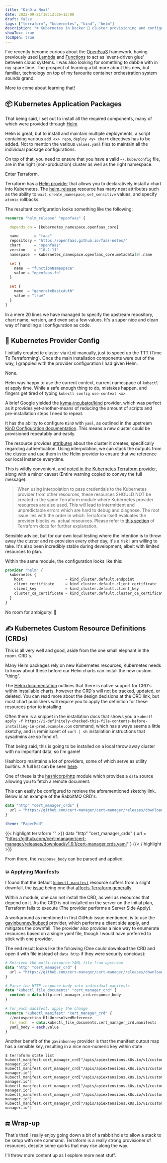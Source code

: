 ```yaml
---
title: "KinD-a Neat"
date: 2022-09-21T18:13:36+12:00
draft: false
tags: ["terraform", "kubernetes", "kind", "helm"]
description: "☸ Kubernetes in Docker 🐳 cluster provisioning and configuration in Terraform (Helm and CRD's)"
showToc: true
TocOpen: true
---
```


I've recently become curious about the [OpenFaaS](https://www.openfaas.com/) framework,
having previously used [Lambda](https://aws.amazon.com/lambda/) and [Functions](https://github.com/Azure/Azure-Functions)
to act as 'event-driven glue' between cloud systems. I was also looking for something to dabble with in my spare time.
The prospect of learning a bit more about this new, but familiar, technology on top of my favourite container
orchestration system sounds grand.

More to come about learning that!

## 📦 Kubernetes Application Packages

That being said, I set out to install all the required components, many of which were provided through [Helm](https://helm.sh/).

Helm is great, but to install and maintain multiple deployments, a script containing various `add <x> repo`,
`deploy <y> chart` directives has to be added. Not to mention the various `values.yaml` files to maintain all the 
individual package configurations.

On top of that, you need to ensure that you have a valid `~/.kube/config` file, are in the right (non-production) cluster
as well as the right namespace.

Enter Terraform.

Terraform has a [Helm provider](https://registry.terraform.io/providers/hashicorp/helm) that allows you to declaratively
install a chart into Kubernetes. The [helm_release](https://registry.terraform.io/providers/hashicorp/helm/latest/docs/resources/release)
resource has many neat attributes such as the ability to `wait`, `create_namespace`, `set_sensitive` values, and specify
`atomic` rollbacks. 

The resultant configuration looks something like the following:

```terraform
resource "helm_release" "openfaas" {

  depends_on = [kubernetes_namespace.openfaas_core]

  name       = "faas"
  repository = "https://openfaas.github.io/faas-netes/"
  chart      = "openfaas"
  version    = "10.2.11"
  namespace  = kubernetes_namespace.openfaas_core.metadata[0].name

  set {
    name  = "functionNamespace"
    value = "openfaas-fn"
  }

  set {
    name  = "generateBasicAuth"
    value = "true"
  }
}
```

In a mere 20 lines we have managed to specify the upstream repository, chart name, version, and even set a few values.
It's a super nice and clean way of handling all configuration as code.

## 📄 Kubernetes Provider Config

I initially created te cluster via `KinD` manually, just to speed up the TTT (Time To Terraforming). Once the main installation
components were out of the way, I grappled with the provider configuration I had given Helm.

None.

Helm was happy to use the current context, current namespace of `kubectl` at apply time. While a safe enough thing to do,
mistakes happen, and fingers get tired of typing `kubectl config use-context <x>`.

A brief Google yielded the [kyma-incubator/kind](https://registry.terraform.io/providers/kyma-incubator/kind) provider,
which was perfect as it provides yet-another-means of reducing the amount of scripts and pre-installation steps I need to repeat.

It has the ability to configure `KinD` with `yaml`, as outlined in the upstream [KinD Configuration documentation](https://kind.sigs.k8s.io/docs/user/configuration/).
This means a new cluster could be provisioned repeatably and easily.

The resource provides [attributes](https://registry.terraform.io/providers/kyma-incubator/kind/latest/docs/resources/cluster#attributes-reference)
about the cluster it creates, specifically regarding authentication. Using interpolation, we can stack the outputs from the cluster
and use them in the Helm provider to ensure that we reference our local instance everytime.

This is wildly convenient, and [noted in the Kubernetes Terraform provider](https://registry.terraform.io/providers/hashicorp/kubernetes/latest/docs#stacking-with-managed-kubernetes-cluster-resources),
along with a minor caveat (Entire warning copied to convey the full message):

> When using interpolation to pass credentials to the Kubernetes provider from other resources,
> these resources SHOULD NOT be created in the same Terraform module where Kubernetes provider resources are also used. 
> This will lead to intermittent and unpredictable errors which are hard to debug and diagnose. 
> The root issue lies with the order in which Terraform itself evaluates the provider blocks vs. actual resources. 
> Please refer to [this section](https://www.terraform.io/language/providers/configuration#provider-configuration)
> of Terraform docs for further explanation.
 
Sensible advice, but for our own local testing where the intention is to throw away the cluster and re-provision 
every other day, it's a risk I am willing to take. It's also been incredibly stable during development, albeit with limited
resources to plan.

Within the same module, the configuration looks like this:

```terraform
provider "helm" {
  kubernetes {
    host                   = kind_cluster.default.endpoint
    client_certificate     = kind_cluster.default.client_certificate
    client_key             = kind_cluster.default.client_key
    cluster_ca_certificate = kind_cluster.default.cluster_ca_certificate
  }
}
```

No room for ambiguity! 🎉

## ✍ Kubernetes Custom Resource Definitions (CRDs)

This is all very well and good, aside from the one small elephant in the room. CRD's.

Many Helm packages rely on new Kubernetes resources, Kubernetes needs to know about these before our Helm charts can install
the new custom "thing".

The [Helm documentation](https://helm.sh/docs/chart_best_practices/custom_resource_definitions/) outlines that there is 
native support for CRD's within installable charts, however the CRD's will not be tracked, updated, or deleted. You can read
more about the design decisions at the CRD link, but most chart publishers will require you to apply the definition for these
resources prior to installing. 

Often there is a snippet in the installation docs that shows you a
`kubectl apply -f https://i-definitely-checked-this-file-contents-before-installing-in-prod.example.com` command, which
has always seems a little sketchy, and is reminiscent of `curl | sh` installation instructions that sysadmins are so fond of.

That being said, this is going to be installed on a local throw away cluster with no important data, so I'm game!

Hashicorp maintains a lot of providers, some of which serve as utility builtins. A full list can be seen 
[here](https://registry.terraform.io/search/providers?category=utility&namespace=hashicorp).

One of these is the [hashicorp/http](https://registry.terraform.io/providers/hashicorp/http/latest) module which provides a
`data` source allowing you to fetch a remote document.

This can easily be configured to retrieve the aforementioned sketchy link. Below is an example of the RabbitMQ CRD's.

```terraform
data "http" "cert_manager_crds" {
  url = "https://github.com/cert-manager/cert-manager/releases/download/v1.9.1/cert-manager.crds.yaml"
}
```


```yml
theme: "PaperMod"
```

{{< highlight terraform "" >}}
data "http" "cert_manager_crds" {
  url = "https://github.com/cert-manager/cert-manager/releases/download/v1.9.1/cert-manager.crds.yaml"
}
{{< / highlight >}}


From there, the `response_body` can be parsed and applied. 

### 💥 Applying Manifests

I found that the default [`kubectl_manifest`](https://registry.terraform.io/providers/hashicorp/kubernetes/latest/docs/resources/manifest)
resource suffers from a slight downfall, the [issue](https://github.com/hashicorp/terraform-provider-kubernetes/issues/1380)
being one that [affects Terraform generally](https://github.com/hashicorp/terraform-provider-kubernetes/issues/1367).

Within a module, one can not install the CRD, as well as resources that depend on it. As the CRD is not installed on 
the server on the initial plan, Terraform fails to execute (The provider performs a Server Side Apply). 

A workaround as mentioned in first GitHub issue mentioned, is to use the [gavinbunney/kubectl](https://registry.terraform.io/providers/gavinbunney/kubectl/1.14.0)
provider, which performs a client side apply, and mitigates the downfall. The provider also provides a nice way to enumerate
resources based on a single yaml file, though I would have preferred to stick with one provider.

The end result looks like the following (One could download the CRD and open it with file instead of `data http` if 
they were security concious):

```terraform
# Retrieve the multi-resource YAML file from upstream
data "http" "cert_manager_crd" {
  url = "https://github.com/cert-manager/cert-manager/releases/download/v1.9.1/cert-manager.crds.yaml"
}

# Parse the HTTP response body into individual manifests
data "kubectl_file_documents" "cert_manager_crd" {
  content = data.http.cert_manager_crd.response_body
}

# for_each manifest, apply the change
resource "kubectl_manifest" "cert_manager_crd" {
  //noinspection HILUnresolvedReference
  for_each  = data.kubectl_file_documents.cert_manager_crd.manifests
  yaml_body = each.value
}
```

Another benefit of the `gavinbunney` provider is that the manifest output map has a sensible key, resulting in a nice
non-numeric key within state

```shell
$ terraform state list
kubectl_manifest.cert_manager_crd["/apis/apiextensions.k8s.io/v1/customresourcedefinitions/certificaterequests.cert-manager.io"]
kubectl_manifest.cert_manager_crd["/apis/apiextensions.k8s.io/v1/customresourcedefinitions/certificates.cert-manager.io"]       
kubectl_manifest.cert_manager_crd["/apis/apiextensions.k8s.io/v1/customresourcedefinitions/challenges.acme.cert-manager.io"]    
kubectl_manifest.cert_manager_crd["/apis/apiextensions.k8s.io/v1/customresourcedefinitions/clusterissuers.cert-manager.io"]     
kubectl_manifest.cert_manager_crd["/apis/apiextensions.k8s.io/v1/customresourcedefinitions/issuers.cert-manager.io"]
kubectl_manifest.cert_manager_crd["/apis/apiextensions.k8s.io/v1/customresourcedefinitions/orders.acme.cert-manager.io"] 
```


## 🔚 Wrap-up

That's that! I really enjoy going down a bit of a rabbit hole to allow a stack to be setup with one command.
Terraform is a really strong provisioner of resources, despite some quirks that may rise along the way.

I'll throw more content up as I explore more neat stuff.
